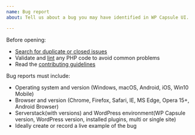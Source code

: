 ```yaml
---
name: Bug report
about: Tell us about a bug you may have identified in WP Capsule UI.

---
```

Before opening:

- [Search for duplicate or closed issues](https://github.com/crowdfavorite/wp-capsule-ui/issues?utf8=%E2%9C%93&q=is%3Aissue)
- Validate and [lint](https://github.com/crowdfavorite/wp-capsule-ui/blob/master/phpcs.xml) any PHP code to avoid common problems
- Read the [contributing guidelines](https://github.com/crowdfavorite/wp-capsule-ui/blob/master/.github/CONTRIBUTING.md)

Bug reports must include:

- Operating system and version (Windows, macOS, Android, iOS, Win10 Mobile)
- Browser and version (Chrome, Firefox, Safari, IE, MS Edge, Opera 15+, Android Browser)
- Serverstack(with versions) and WordPress environment(WP Capsule version, WordPress version, installed plugins, multi or single site)
- Ideally create or record a live example of the bug